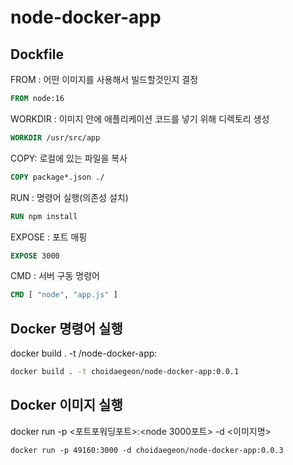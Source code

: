 # node-docker-app

## Dockfile
FROM : 어떤 이미지를 사용해서 빌드할것인지 결정
```dockerfile
FROM node:16
```

WORKDIR : 이미지 안에 애플리케이션 코드를 넣기 위해 디렉토리 생성
```dockerfile
WORKDIR /usr/src/app
```

COPY: 로컬에 있는 파일을 복사 
```dockerfile
COPY package*.json ./
```
RUN : 명령어 실행(의존성 설치)

```dockerfile
RUN npm install
```

EXPOSE : 포트 매핑
```dockerfile
EXPOSE 3000
```

CMD : 서버 구동 명령어
```dockerfile
CMD [ "node", "app.js" ]
```

## Docker 명령어 실행

docker build . -t <name>/node-docker-app:<version>
```bash
docker build . -t choidaegeon/node-docker-app:0.0.1
```

## Docker 이미지 실행

docker run -p <포트포워딩포트>:<node 3000포트> -d <이미지명>

```dockerfile
docker run -p 49160:3000 -d choidaegeon/node-docker-app:0.0.3
```
